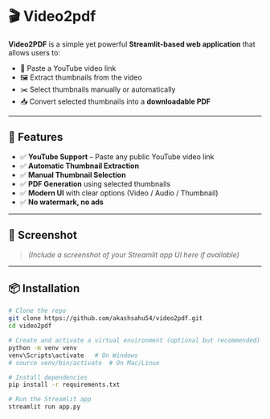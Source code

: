 # 🎬 Video2pdf

**Video2PDF** is a simple yet powerful **Streamlit-based web application** that allows users to:

- 🎯 Paste a YouTube video link
- 🖼️ Extract thumbnails from the video
- ✂️ Select thumbnails manually or automatically
- 📥 Convert selected thumbnails into a **downloadable PDF**

---

## 🚀 Features

- ✅ **YouTube Support** – Paste any public YouTube video link
- ✅ **Automatic Thumbnail Extraction**
- ✅ **Manual Thumbnail Selection**
- ✅ **PDF Generation** using selected thumbnails
- ✅ **Modern UI** with clear options (Video / Audio / Thumbnail)
- ✅ **No watermark, no ads**

---

## 📸 Screenshot

> *(Include a screenshot of your Streamlit app UI here if available)*

---

## 📦 Installation

```bash
# Clone the repo
git clone https://github.com/akashsahu54/video2pdf.git
cd video2pdf

# Create and activate a virtual environment (optional but recommended)
python -m venv venv
venv\Scripts\activate   # On Windows
# source venv/bin/activate  # On Mac/Linux

# Install dependencies
pip install -r requirements.txt

# Run the Streamlit app
streamlit run app.py
